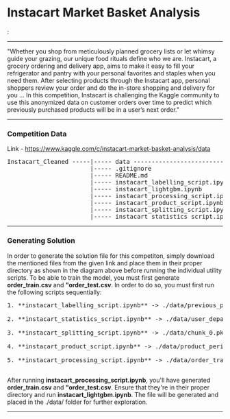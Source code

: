 # Instacart Market Basket Analysis
: 

---

"Whether you shop from meticulously planned grocery lists or let whimsy guide your grazing, our unique food rituals define who we are. Instacart, a grocery ordering and delivery app, aims to make it easy to fill your refrigerator and pantry with your personal favorites and staples when you need them. After selecting products through the Instacart app, personal shoppers review your order and do the in-store shopping and delivery for you ... In this competition, Instacart is challenging the Kaggle community to use this anonymized data on customer orders over time to predict which previously purchased products will be in a user’s next order."

---

### Competition Data

Link - https://www.kaggle.com/c/instacart-market-basket-analysis/data

<pre>
Instacart_Cleaned -----|----- data ---------------------------------|----- aisles.csv
                       |----- .gitignore                            |----- departments.csv
                       |----- README.md                             |----- order_products__prior.csv
                       |----- instacart_labelling_script.ipynb      |----- order_products__train.csv
                       |----- instacart_lightgbm.ipynb              |----- orders.csv
                       |----- instacart_processing_script.ipynb     |----- products.csv
                       |----- instacart_product_script.ipynb
                       |----- instacart_splitting_script.ipynb
                       |----- instacart_statistics_script.ipynb
</pre>

---

### Generating Solution

In order to generate the solution file for this competiton, simply download the mentioned files from the given link and place them in their proper directory as shown in the diagram above before running the individual utility scripts. To be able to train the model, you must first generate **order_train.csv** and **"order_test.csv**. In order to do so, you must first run the following scripts sequentially: 

<pre>
1. **instacart_labelling_script.ipynb** -> ./data/previous_products.pkl'<br />
2. **instacart_statistics_script.ipynb** -> ./data/user_department_products.pkl   |   ./data/user_aisle_products.pkl<br />
3. **instacart_splitting_script.ipynb** -> ./data/chunk_0.pkl<br />
4. **instacart_product_script.ipynb** -> ./data/product_periods_stat.pkl<br />
5. **instacart_processing_script.ipynb** -> ./data/order_train.csv   |   ./data/order_test.csv<br />
</pre>

After running **instacart_processing_script.ipynb**, you'll have generated **order_train.csv** and **"order_test.csv**. Ensure that they're in their proper directory and run **instacart_lightgbm.ipynb**. The file will be generated and placed in the ./data/ folder for further exploration.

---
